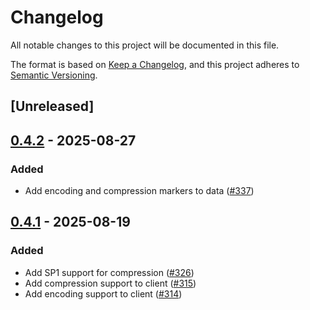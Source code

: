 # Changelog

All notable changes to this project will be documented in this file.

The format is based on [Keep a Changelog](https://keepachangelog.com/en/1.0.0/),
and this project adheres to [Semantic Versioning](https://semver.org/spec/v2.0.0.html).

## [Unreleased]

## [0.4.2](https://github.com/nitro-svm/data-anchor-oss/compare/data-anchor-utils-v0.4.1...data-anchor-utils-v0.4.2) - 2025-08-27

### Added

- Add encoding and compression markers to data ([#337](https://github.com/nitro-svm/data-anchor-oss/pull/337))

## [0.4.1](https://github.com/nitro-svm/data-anchor-oss/compare/data-anchor-utils-v0.4.0...data-anchor-utils-v0.4.1) - 2025-08-19

### Added

- Add SP1 support for compression ([#326](https://github.com/nitro-svm/data-anchor-oss/pull/326))
- Add compression support to client ([#315](https://github.com/nitro-svm/data-anchor-oss/pull/315))
- Add encoding support to client ([#314](https://github.com/nitro-svm/data-anchor-oss/pull/314))
